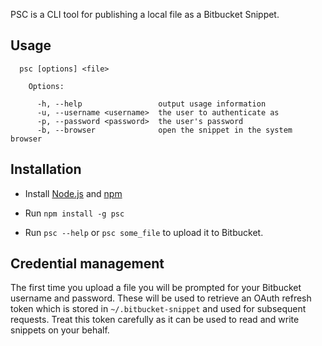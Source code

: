 
PSC is a CLI tool for publishing a local file as a Bitbucket Snippet.

## Usage

```
  psc [options] <file>

    Options:

      -h, --help                 output usage information
      -u, --username <username>  the user to authenticate as
      -p, --password <password>  the user's password
      -b, --browser              open the snippet in the system browser
```

## Installation

* Install [Node.js](https://nodejs.org/en "Node.js") and [npm](https://www.npmjs.com "npm")

* Run `npm install -g psc`

* Run `psc --help` or `psc some_file` to upload it to Bitbucket.

## Credential management

The first time you upload a file you will be prompted for your Bitbucket username and password. These will be used to retrieve an OAuth refresh token which is stored in `~/.bitbucket-snippet` and used for subsequent requests. Treat this token carefully as it can be used to read and write snippets on your behalf.